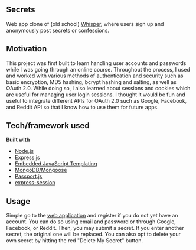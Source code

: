 ## Secrets
Web app clone of (old school) [Whisper](http://whisper.sh/), where users sign up and anonymously post secrets or confessions.

## Motivation
This project was first built to learn handling user accounts and passwords while I was going through an online course. Throughout the process, I used and worked with various methods of authentication and security such as basic encryption, MD5 hashing, bcrypt hashing and salting, as well as OAuth 2.0. While doing so, I also learned about sessions and cookies which are useful for managing user login sessions. I thought it would be fun and useful to integrate different APIs for OAuth 2.0 such as Google, Facebook, and Reddit API so that I know how to use them for future apps.

## Tech/framework used
<b>Built with</b>
- [Node.js](https://nodejs.org/en/)
- [Express.js](http://expressjs.com/)
- [Embedded JavaScript Templating](http://ejs.co/)
- [MongoDB/Mongoose](https://mongoosejs.com/)
- [Passport.js](http://www.passportjs.org/)
- [express-session](https://www.npmjs.com/package/express-session)

## Usage
Simple go to the [web application](https://secrets-confessions.herokuapp.com/) and register if you do not yet have an account. You can do so using email and password or through Google, Facebook, or Reddit. Then, you may submit a secret. If you enter another secret, the original one will be replaced. You can also opt to delete your own secret by hitting the red "Delete My Secret" button.
